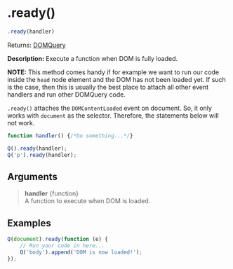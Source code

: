 # .ready()

```js
.ready(handler)
```

Returns: [DOMQuery](../README.md#domquery-q)

**Description:** Execute a function when DOM is fully loaded.

**NOTE:** This method comes handy if for example we want to run our code inside the ```head``` node element and the DOM has not been loaded yet. If such is the case, then this is usually the best place to attach all other event handlers and run other DOMQuery code.

```.ready()``` attaches the ```DOMContentLoaded``` event on document. So, it only works with ```document``` as the selector. Therefore, the statements below will not work.

```js
function handler() {/*Do something...*/}

Q().ready(handler);
Q('p').ready(handler);
```

## Arguments

> **handler** {function}<br>
> A function to execute when DOM is loaded.

## Examples

```js
Q(document).ready(function (e) {
    // Run your code in here...
    Q('body').append('DOM is now loaded!');
});
```
